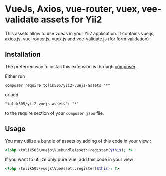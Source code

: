 VueJs, Axios, vue-router, vuex, vee-validate assets for Yii2
======================================
This assets allow to use vueJs in your Yii2 application. It contains vue.js, axios.js, vue-router.js, vuex.js and
vee-validate.js (for form validation)

Installation
------------

The preferred way to install this extension is through [composer](http://getcomposer.org/download/).

Either run

```
composer require tolik505/yii2-vuejs-assets "*"
```

or add

```
"tolik505/yii2-vuejs-assets": "*"
```

to the require section of your `composer.json` file.


Usage
-----

You may utilize a bundle of assets by adding of this code in your view :

```php
<?php \tolik505\vuejs\VueBundleAsset::register($this); ?>
```

If you want to utilize only pure Vue, add this code in your view :

```php
<?php \tolik505\vuejs\VueAsset::register($this); ?>
```
